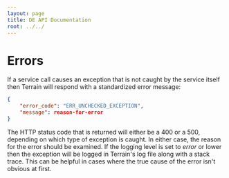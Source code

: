 ```yaml
---
layout: page
title: DE API Documentation
root: ../../
---
```


# Errors

If a service call causes an exception that is not caught by the service itself
then Terrain will respond with a standardized error message:

```json
{
    "error_code": "ERR_UNCHECKED_EXCEPTION",
    "message": reason-for-error
}
```

The HTTP status code that is returned will either be a 400 or a 500, depending
on which type of exception is caught.  In either case, the reason for the
error should be examined.  If the logging level is set to _error_ or lower
then the exception will be logged in Terrain's log file along with a stack
trace.  This can be helpful in cases where the true cause of the error isn't
obvious at first.

